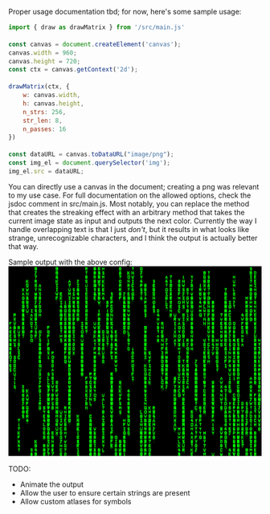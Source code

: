 Proper usage documentation tbd; for now, here's some sample usage:

```js
import { draw as drawMatrix } from '/src/main.js'

const canvas = document.createElement('canvas');
canvas.width = 960;
canvas.height = 720;
const ctx = canvas.getContext('2d');

drawMatrix(ctx, {
	w: canvas.width,
	h: canvas.height,
	n_strs: 256,
	str_len: 8,
	n_passes: 16
})

const dataURL = canvas.toDataURL("image/png");
const img_el = document.querySelector('img');
img_el.src = dataURL;
```

You can directly use a canvas in the document; creating a png was relevant to my use case. For full documentation on the allowed options, check the jsdoc comment in src/main.js. Most notably, you can replace the method that creates the streaking effect with an arbitrary method that takes the current image state as input and outputs the next color. Currently the way I handle overlapping text is that I just *don't*, but it results in what looks like strange, unrecognizable characters, and I think the output is actually better that way.

Sample output with the above config:  
![Sample matrix-like image](sample.png)

TODO: 
- Animate the output
- Allow the user to ensure certain strings are present
- Allow custom atlases for symbols